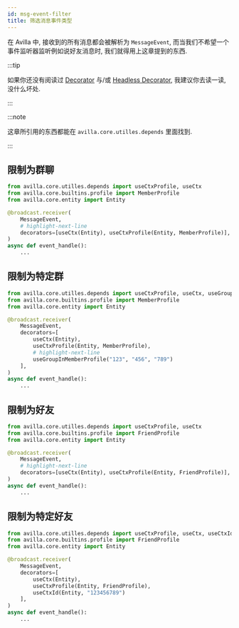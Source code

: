 ```yaml
---
id: msg-event-filter
title: 筛选消息事件类型
---
```


在 Avilla 中, 接收到的所有消息都会被解析为 `MessageEvent`,
而当我们不希望一个事件监听器监听例如说好友消息时, 我们就得用上这章提到的东西.

:::tip

如果你还没有阅读过 [Decorator](/docs/broadcast/basic/decorator) 与/或 [Headless Decorator](/docs/broadcast/advance/headless-decorator),
我建议你去读一读, 没什么坏处.

:::

:::note

这章所引用的东西都能在 `avilla.core.utilles.depends` 里面找到.

:::

## 限制为群聊

```python
from avilla.core.utilles.depends import useCtxProfile, useCtx
from avilla.core.builtins.profile import MemberProfile
from avilla.core.entity import Entity

@broadcast.receiver(
    MessageEvent,
    # highlight-next-line
    decorators=[useCtx(Entity), useCtxProfile(Entity, MemberProfile)],
)
async def event_handle():
    ...

```

## 限制为特定群

```python
from avilla.core.utilles.depends import useCtxProfile, useCtx, useGroupInMemberProfile
from avilla.core.builtins.profile import MemberProfile
from avilla.core.entity import Entity

@broadcast.receiver(
    MessageEvent,
    decorators=[
        useCtx(Entity),
        useCtxProfile(Entity, MemberProfile),
        # highlight-next-line
        useGroupInMemberProfile("123", "456", "789")
    ],
)
async def event_handle():
    ...

```

## 限制为好友

```python
from avilla.core.utilles.depends import useCtxProfile, useCtx
from avilla.core.builtins.profile import FriendProfile
from avilla.core.entity import Entity

@broadcast.receiver(
    MessageEvent,
    # highlight-next-line
    decorators=[useCtx(Entity), useCtxProfile(Entity, FriendProfile)],
)
async def event_handle():
    ...
```

## 限制为特定好友

```python
from avilla.core.utilles.depends import useCtxProfile, useCtx, useCtxId
from avilla.core.builtins.profile import FriendProfile
from avilla.core.entity import Entity

@broadcast.receiver(
    MessageEvent,
    decorators=[
        useCtx(Entity),
        useCtxProfile(Entity, FriendProfile),
        useCtxId(Entity, "123456789")
    ],
)
async def event_handle():
    ...

```